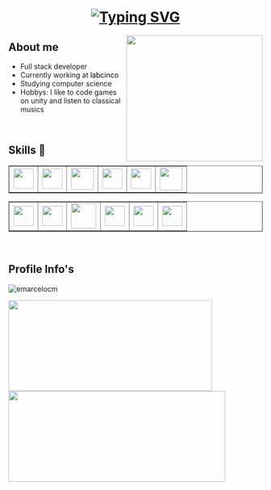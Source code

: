 <h1 align = "center">
<a href="https://git.io/typing-svg"><img src="https://readme-typing-svg.herokuapp.com?font=Fira+Code&size=75&duration=1500&pause=600&color=0CE82B&background=000000EE&center=true&vCenter=true&multiline=true&width=1920&height=300&lines=Hello+World!;Welcome+to+my+Profile" alt="Typing SVG" /></a>
</h1>
<head><link rel="stylesheet" href="https://cdn.jsdelivr.net/gh/devicons/devicon@v2.15.1/devicon.min.css"><head>

<a href="#"><img align="right" src="https://www.alura.com.br/artigos/assets/hello-world-em-varias-linguagens/imagem1.gif" width="270" height="250" /></a>
## About me

- Full stack developer
- Currently working at <a href="https://labcinco.com/" style="color: #000000; text-decoration: none;">labcinco</a>
- Studying computer science
- Hobbys: I like to code games on unity and listen to classical musics
</br>

## Skills :brain:
<table border="1px" align="center">
  <tr>
    <td><img src="https://cdn.jsdelivr.net/gh/devicons/devicon/icons/cplusplus/cplusplus-original.svg" width="40" height="40"/></td> <td><img src="https://cdn.jsdelivr.net/gh/devicons/devicon/icons/csharp/csharp-original.svg" width="40" height="40"/></td> <td><img src="https://cdn.jsdelivr.net/gh/devicons/devicon/icons/java/java-original.svg" width="45" height="43"/></td> <td><img src="https://cdn.jsdelivr.net/gh/devicons/devicon/icons/dotnetcore/dotnetcore-original.svg" width="40" height="40"/></td> <td><img src="https://cdn.jsdelivr.net/gh/devicons/devicon@latest/icons/typescript/typescript-original.svg" width="40" height="40"/></td> <td><img src="https://cdn.jsdelivr.net/gh/devicons/devicon@latest/icons/angular/angular-original.svg" width="45" height="45" /></td> <!--<td><img src="https://cdn.jsdelivr.net/gh/devicons/devicon@latest/icons/blazor/blazor-original.svg"  width="40" height="40" /></td> <td><img src="https://cdn.jsdelivr.net/gh/devicons/devicon@latest/icons/rabbitmq/rabbitmq-original.svg" width="40" height="40"/> </td> -->
  </tr>
</table>

<table border="1px" align="center">
  <tr> 
    <td><img src="https://skillicons.dev/icons?i=git" width="40" height="40"/</td> <td><img src="https://skillicons.dev/icons?i=github" width="40" height="40"/></td> <td> <img src="https://cdn.jsdelivr.net/gh/devicons/devicon/icons/docker/docker-original.svg" width="50" height="50"/> </td> <td><img src="https://github.com/EMarceloCM/EMarceloCM/assets/120042864/c9b93868-83ba-4c34-9986-f080547dda0e" width="40" height="40"></td> <td><img src="https://cdn.jsdelivr.net/gh/devicons/devicon@latest/icons/azure/azure-original.svg" width="40" height="40"/></td> <td><img src="https://cdn.jsdelivr.net/gh/devicons/devicon@latest/icons/amazonwebservices/amazonwebservices-original-wordmark.svg" width="40" height="40"/></td> 
  </tr>
</table> </br>

## Profile Info's
<p align="left"> <img src="https://komarev.com/ghpvc/?username=emarcelocm&label=Profile%20views&color=0e75b6&style=flat" alt="emarcelocm" /> 
</p>
  
<div style="position: absolute;">
<a href="https://github.com/EMarceloCM">
<img height="180em" src="https://github-readme-stats-sigma-five.vercel.app/api/top-langs/?username=EMarceloCM&layout=compact&langs_count=7&theme=blue-green&title_color=007ACC&icon_color=007ACC" style="width: 404px;"/>
<img height="180em" src="https://github-readme-stats-sigma-five.vercel.app/api?username=EMarceloCM&show_icons=true&theme=blue-green&include_all_commits=true&count_private=true&hide=contribs" style="width: 430px;"/>
</div>
